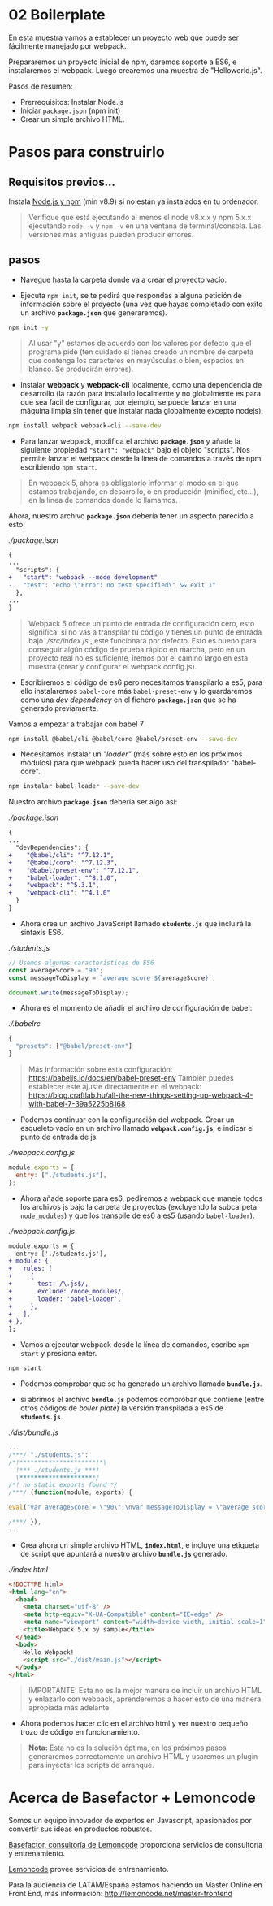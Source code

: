 # 02 Boilerplate

En esta muestra vamos a establecer un proyecto web que puede ser fácilmente manejado
por webpack.

Prepararemos un proyecto inicial de npm, daremos soporte a ES6, e instalaremos el webpack.
Luego crearemos una muestra de "Helloworld.js".

Pasos de resumen:

- Prerrequisitos: Instalar Node.js
- Iniciar `package.json` (npm init)
- Crear un simple archivo HTML.

# Pasos para construirlo

## Requisitos previos...

Instala [Node.js y npm](https://nodejs.org/en/) (min v8.9) si no están ya instalados en tu ordenador.

> Verifique que está ejecutando al menos el node v8.x.x y npm 5.x.x ejecutando `node -v` y `npm -v` en una ventana de terminal/consola. Las versiones más antiguas pueden producir errores.

## pasos

- Navegue hasta la carpeta donde va a crear el proyecto vacío.

- Ejecuta `npm init`, se te pedirá que respondas a alguna petición de información sobre el proyecto (una vez que hayas completado con éxito un archivo **`package.json`** que generaremos).

```bash
npm init -y
```

> Al usar "y" estamos de acuerdo con los valores por defecto que el programa pide (ten cuidado si tienes
> creado un nombre de carpeta que contenga los caracteres en mayúsculas o bien, espacios en blanco. Se producirán errores).

- Instalar **webpack** y **webpack-cli** localmente, como una dependencia de desarrollo (la razón para instalarlo localmente y no globalmente es para que sea fácil de configurar, por ejemplo, se puede lanzar en una máquina limpia sin tener que instalar nada globalmente excepto nodejs).

```Bash
npm install webpack webpack-cli --save-dev
```

- Para lanzar webpack, modifica el archivo **`package.json`** y añade la siguiente propiedad `"start": "webpack"` bajo el objeto "scripts". Nos permite lanzar el webpack desde la línea de comandos a través de npm escribiendo `npm start`.

> En webpack 5, ahora es obligatorio informar el modo en el que estamos trabajando, en desarrollo, o en producción (minified, etc...), en la línea de comandos donde lo llamamos.

Ahora, nuestro archivo **`package.json`** debería tener un aspecto parecido a esto:

_./package.json_

```diff
{
...
  "scripts": {
+   "start": "webpack --mode development"
-   "test": "echo \"Error: no test specified\" && exit 1"
  },
...
}
```

> Webpack 5 ofrece un punto de entrada de configuración cero, esto significa: si no vas a transpilar tu código
> y tienes un punto de entrada bajo _./src/index.js_ , este funcionará por defecto. Esto es bueno para conseguir
> algún código de prueba rápido en marcha, pero en un proyecto real no es suficiente, iremos por el camino largo
> en esta muestra (crear y configurar el webpack.config.js).

- Escribiremos el código de es6 pero necesitamos transpilarlo a es5, para ello instalaremos `babel-core` más `babel-preset-env` y lo guardaremos como una _dev dependency_  en el fichero **`package.json`** que se ha generado previamente.

Vamos a empezar a trabajar con babel 7

```bash
npm install @babel/cli @babel/core @babel/preset-env --save-dev
```

- Necesitamos instalar un _"loader"_ (más sobre esto en los próximos módulos) para que webpack pueda hacer uso del transpilador "babel-core".

```bash
npm instalar babel-loader --save-dev
```

Nuestro archivo **`package.json`** debería ser algo así:

_./package.json_

```diff
{
...
  "devDependencies": {
+    "@babel/cli": "^7.12.1",
+    "@babel/core": "^7.12.3",
+    "@babel/preset-env": "^7.12.1",
+    "babel-loader": "^8.1.0",
+    "webpack": "^5.3.1",
+    "webpack-cli": "^4.1.0"
  }
}
```

- Ahora crea un archivo JavaScript llamado **`students.js`** que incluirá la sintaxis ES6.

_./students.js_

```javascript
// Usemos algunas características de ES6
const averageScore = "90";
const messageToDisplay = `average score ${averageScore}`;

document.write(messageToDisplay);
```

- Ahora es el momento de añadir el archivo de configuración de babel:

_./.babelrc_

```javascript
{
  "presets": ["@babel/preset-env"]
}
```


> Más información sobre esta configuración: https://babeljs.io/docs/en/babel-preset-env
> También puedes establecer este ajuste directamente en el webpack: https://blog.craftlab.hu/all-the-new-things-setting-up-webpack-4-with-babel-7-39a5225b8168

- Podemos continuar con la configuración del webpack. Crear un esqueleto vacío en un archivo llamado **`webpack.config.js`**, e indicar el punto de entrada de js.

_./webpack.config.js_

```javascript
module.exports = {
  entry: ["./students.js"],
};
```

- Ahora añade soporte para es6, pediremos a webpack que maneje todos los archivos js bajo la carpeta de proyectos (excluyendo la subcarpeta `node_modules`) y que los transpile de es6 a es5 (usando  `babel-loader`).

_./webpack.config.js_

```diff
module.exports = {
  entry: ['./students.js'],
+ module: {
+   rules: [
+     {
+       test: /\.js$/,
+       exclude: /node_modules/,
+       loader: 'babel-loader',
+     },
+   ],
+ },
};
```

- Vamos a ejecutar webpack desde la línea de comandos, escribe `npm start` y presiona enter.

```bash
npm start
```

- Podemos comprobar que se ha generado un archivo llamado **`bundle.js`**.

- si abrimos el archivo **`bundle.js`** podemos comprobar que contiene (entre otros códigos de _boiler plate_) la versión transpilada a es5 de **`students.js`**.

_./dist/bundle.js_

```javascript
...
/***/ "./students.js":
/*!*********************!*\
  !*** ./students.js ***!
  \*********************/
/*! no static exports found */
/***/ (function(module, exports) {

eval("var averageScore = \"90\";\nvar messageToDisplay = \"average score \".concat(averageScore);\ndocument.write(messageToDisplay);\n\n//# sourceURL=webpack:///./students.js?");

/***/ }),
...
```


- Crea ahora un simple archivo HTML, **`index.html`**, e incluye una etiqueta de script que apuntará a nuestro archivo **`bundle.js`** generado.

_./index.html_

```html
<!DOCTYPE html>
<html lang="en">
  <head>
    <meta charset="utf-8" />
    <meta http-equiv="X-UA-Compatible" content="IE=edge" />
    <meta name="viewport" content="width=device-width, initial-scale=1" />
    <title>Webpack 5.x by sample</title>
  </head>
  <body>
    Hello Webpack!
    <script src="./dist/main.js"></script>
  </body>
</html>
```

> IMPORTANTE: Esta no es la mejor manera de incluir un archivo HTML y enlazarlo con webpack,
> aprenderemos a hacer esto de una manera apropiada más adelante.

- Ahora podemos hacer clic en el archivo html y ver nuestro pequeño trozo de código en funcionamiento.

> **Nota:** Esta no es la solución óptima, en los próximos pasos generaremos correctamente
> un archivo HTML y usaremos un plugin para inyectar los scripts de arranque.

# Acerca de Basefactor + Lemoncode

Somos un equipo innovador de expertos en Javascript, apasionados por convertir sus ideas en productos robustos.

[Basefactor, consultoría de Lemoncode](http://www.basefactor.com) proporciona servicios de consultoría y entrenamiento.

[Lemoncode](http://lemoncode.net/services/en/#en-home) provee servicios de entrenamiento.

Para la audiencia de LATAM/España estamos haciendo un Master Online en Front End, más información: http://lemoncode.net/master-frontend

